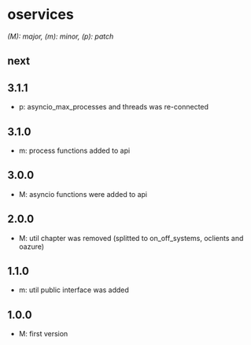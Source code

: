 # oservices

*(M): major, (m): minor, (p): patch*

## next

## 3.1.1
* p: asyncio_max_processes and threads was re-connected

## 3.1.0
* m: process functions added to api

## 3.0.0
* M: asyncio functions were added to api

## 2.0.0
* M: util chapter was removed (splitted to on_off_systems, oclients and oazure)

## 1.1.0
* m: util public interface was added

## 1.0.0
* M: first version
